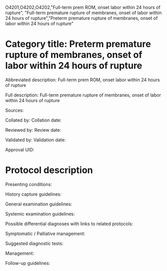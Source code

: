 O4201,O4202,O4202,"Full-term prem ROM, onset labor within 24 hours of rupture", "Full-term premature rupture of membranes, onset of labor within 24 hours of rupture","Preterm premature rupture of membranes, onset of labor within 24 hours of rupture"
# Category title: Preterm premature rupture of membranes, onset of labor within 24 hours of rupture

Abbreviated description: Full-term prem ROM, onset labor within 24 hours of rupture

Full description: Full-term premature rupture of membranes, onset of labor within 24 hours of rupture

Sources:

Collated by:
Collation date:

Reviewed by:
Review date:

Validated by:
Validation date:

Approval UID:

# Protocol description

Presenting conditions:

History capture guidelines:

General examination guidelines:

Systemic examination guidelines:

Possible differential diagnoses with links to related protocols:

Symptomatic / Palliative management:

Suggested diagnostic tests:

Management:

Follow-up guidelines:
